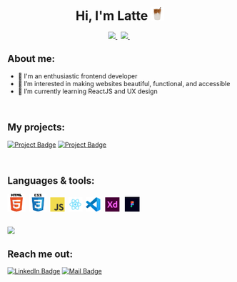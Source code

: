 <p>
  <h1 align="center"><b>Hi, I'm Latte</b> <img src="latte.gif" width="30px"></h1>
</p> 
<p align="center">
  <a href="">
    <img src="https://img.shields.io/badge/Portfolio%20Frontend-3776A1?style=flat alt="Portfolio1" />
  </a>&nbsp;
  <a href="https://sweeetlatte.github.io/Portfolio-UX">
    <img src="https://img.shields.io/badge/Portfolio%20UX-3776A1?style=flat alt="Portfolio2" />
  </a>&nbsp;
</p>

## About me:
- 🐳 I'm an enthusiastic frontend developer
- 🍨 I’m interested in making websites beautiful, functional, and accessible
- 🧶 I’m currently learning ReactJS and UX design

<br/>

## My projects:

[![Project Badge](https://github-readme-stats.vercel.app/api/pin?username=sweeetlatte&hide_border=true&repo=chito-stationery-fe&bg_color=DEG,3776A1,3776A1,6EB1D6&title_color=FFFFFF&icon_color=FFFFFF&text_color=FFFFFF&border_radius=27)](https://github.com/sweeetlatte/chito-stationery-fe)
[![Project Badge](https://github-readme-stats.vercel.app/api/pin?username=sweeetlatte&hide_border=true&repo=chito-stationery-admin-dashboard&bg_color=DEG,6EB1D6,3776A1,3776A1&title_color=FFFFFF&icon_color=FFFFFF&text_color=FFFFFF&border_radius=27)](https://github.com/sweeetlatte/chito-stationery-admin-dashboard)

<br/>

## Languages & tools:

<img src="https://raw.githubusercontent.com/github/explore/80688e429a7d4ef2fca1e82350fe8e3517d3494d/topics/html/html.png" alt="html5" width="40" height="40"/>&nbsp;
<img src="https://raw.githubusercontent.com/github/explore/80688e429a7d4ef2fca1e82350fe8e3517d3494d/topics/css/css.png" alt="html5" width="40" height="40"/>&nbsp;
<img src="https://raw.githubusercontent.com/github/explore/80688e429a7d4ef2fca1e82350fe8e3517d3494d/topics/javascript/javascript.png" alt="html5" width="32" height="32"/>&nbsp;
<img src="https://raw.githubusercontent.com/github/explore/80688e429a7d4ef2fca1e82350fe8e3517d3494d/topics/react/react.png" alt="html5" width="32" height="32"/>&nbsp;
<img src="https://raw.githubusercontent.com/github/explore/bbd48b997e8d0bef63f676eca4da5e1f76487b56/topics/visual-studio-code/visual-studio-code.png" alt="html5" width="32" height="32"/>&nbsp;&nbsp;
<img src="xd.png" alt="html5" width="32" height="32"/>&nbsp;&nbsp;
<img src="figma.png" alt="html5" width="33" height="33"/>

<br/>
<img src="https://github-readme-stats.vercel.app/api/top-langs/?username=sweeetlatte&hide_border=true&text_color=FFFFFF&title_color=FFFFFF&icon_color=000000&bg_color=DEG,3776A1,3776A1,6EB1D6&border_radius=27&layout=compact" />

<br/>

## Reach me out:
[![LinkedIn Badge](https://img.shields.io/badge/Linh%20Thùy-0A66C2?style=flat&logo=LinkedIn)](https://www.linkedin.com/in/linh-th%C3%B9y-7582a41a5/)
[![Mail Badge](https://img.shields.io/badge/-Linh%20Thùy-c0392b?style=flat&logo=gmail&logoColor=white)](mailto:thuylinh271055@gmail.com)